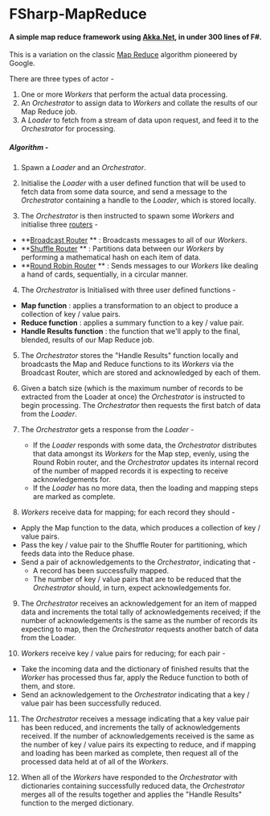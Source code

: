 # FSharp-MapReduce

#### A simple map reduce framework using [Akka.Net](https://github.com/akkadotnet/akka.net), in under 300 lines of F#.

This is a variation on the classic [Map Reduce](https://en.wikipedia.org/wiki/MapReduce) algorithm pioneered by Google.

There are three types of actor - 
 
 1. One or more *Workers* that perform the actual data processing.
 2. An *Orchestrator* to assign data to *Workers* and collate the results of our Map Reduce job.
 3. A *Loader* to fetch from a stream of data upon request, and feed it to the *Orchestrator* for processing.

##### Algorithm -

 1. Spawn a *Loader* and an *Orchestrator*. 

 2. Initialise the *Loader* with a user defined function that will be used to fetch data from some data source, 
    and send a message to the *Orchestrator* containing a handle to the *Loader*, which is stored locally.
  
 3. The *Orchestrator* is then instructed to spawn some *Workers* and initialise three [routers](http://getakka.net/docs/working-with-actors/Routers) -
   * **[Broadcast Router](http://getakka.net/docs/working-with-actors/Routers#broadcast) **   : Broadcasts messages to all of our *Workers*.
   * **[Shuffle Router](http://getakka.net/docs/working-with-actors/Routers#consistenthashing) **    : Partitions data between our *Workers* by performing a mathematical hash on each item of data.
   * **[Round Robin Router](http://getakka.net/docs/working-with-actors/Routers#roundrobin) ** : Sends messages to our *Workers* like dealing a hand of cards, sequentially, in a circular manner.

 4. The *Orchestrator* is Initialised with three user defined functions -
   * **Map function**            : applies a transformation to an object to produce a collection of key / value pairs.
   * **Reduce function**         : applies a summary function to a key / value pair.
   * **Handle Results function** : the function that we'll apply to the final, blended, results of our Map Reduce job.

 5. The *Orchestrator* stores the "Handle Results" function locally and broadcasts the Map and Reduce functions to its *Workers* 
    via the Broadcast Router, which are stored and acknowledged by each of them. 

 6. Given a batch size (which is the maximum number of records to be extracted from the Loader at once) the *Orchestrator* 
    is instructed to begin processing. The *Orchestrator* then requests the first batch of data from the *Loader*.

 7. The *Orchestrator* gets a response from the *Loader* -
    * If the *Loader* responds with some data, the *Orchestrator* distributes that data amongst its *Workers* for the Map step, evenly, using the Round Robin router, and the *Orchestrator* updates its internal record of the number of mapped records it is expecting to receive acknowledgements for.
    * If the *Loader* has no more data, then the loading and mapping steps are marked as complete. 

 8. *Workers* receive data for mapping; for each record they should - 
   * Apply the Map function to the data, which produces a collection of key / value pairs. 
   * Pass the key / value pair to the Shuffle Router for partitioning, which feeds data into the Reduce phase.
   * Send a pair of acknowledgements to the *Orchestrator*, indicating that -
     * A record has been successfully mapped.
     * The number of key / value pairs that are to be reduced that the *Orchestrator* should, in turn, expect acknowledgements for.

 9. The *Orchestrator* receives an acknowledgement for an item of mapped data and increments the total tally of acknowledgements received; if the number of acknowledgements is the same as the number of records its expecting to map, then the *Orchestrator* requests another batch of data from the Loader.

 10. *Workers* receive key / value pairs for reducing; for each pair - 
   * Take the incoming data and the dictionary of finished results that the *Worker* has processed thus far, apply the Reduce function to both of them, and store. 
   * Send an acknowledgement to the *Orchestrator* indicating that a key / value pair has been successfully reduced.

 11. The *Orchestrator* receives a message indicating that a key value pair has been reduced, and increments the tally of acknowledgements received. If the number of acknowledgements received is the same as the number of key / value pairs its expecting to reduce, and if mapping and loading has been marked as complete, then request all of the processed data held at of all of the *Workers*.

 12. When all of the *Workers* have responded to the *Orchestrator* with dictionaries containing successfully reduced data, the *Orchestrator* merges all of the results together and applies the "Handle Results" function to the merged dictionary.
